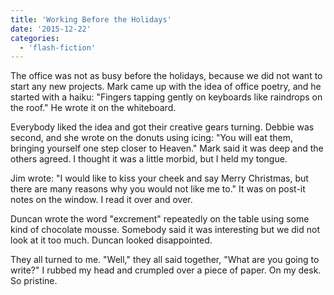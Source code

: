 ```yaml
---
title: 'Working Before the Holidays'
date: '2015-12-22'
categories:
  - 'flash-fiction'
---
```


The office was not as busy before the holidays, because we did not want to start
any new projects. Mark came up with the idea of office poetry, and he started
with a haiku: "Fingers tapping gently on keyboards like raindrops on the roof."
He wrote it on the whiteboard.

Everybody liked the idea and got their creative gears turning. Debbie was
second, and she wrote on the donuts using icing: "You will eat them, bringing
yourself one step closer to Heaven." Mark said it was deep and the others
agreed. I thought it was a little morbid, but I held my tongue.

Jim wrote: "I would like to kiss your cheek and say Merry Christmas, but there
are many reasons why you would not like me to." It was on post-it notes on the
window. I read it over and over.

Duncan wrote the word "excrement" repeatedly on the table using some kind of
chocolate mousse. Somebody said it was interesting but we did not look at it too
much. Duncan looked disappointed.

They all turned to me. "Well," they all said together, "What are you going to
write?" I rubbed my head and crumpled over a piece of paper. On my desk. So
pristine.
